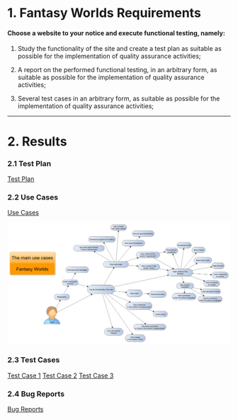 # 1. Fantasy Worlds Requirements

#### Choose a website to your notice and execute functional testing, namely:

1. Study the functionality of the site and create a test plan  as suitable as possible for the implementation of quality assurance activities;

2. A report on the performed functional testing, in an arbitrary form, as suitable as possible for the implementation of quality assurance activities;

3. Several test cases in an arbitrary form, as suitable as possible for the implementation of quality assurance activities;

___
# 2. Results

### 2.1 Test Plan

[Test Plan](https://github.com/LizaDoroshchenko/CV/blob/main/fantasy-worlds/TestPlan.pdf)

### 2.2 Use Cases

[Use Cases](https://github.com/LizaDoroshchenko/CV/blob/main/fantasy-worlds/UseCases.pdf)

![Use Cases!](UseCases.jpg)

### 2.3  Test Cases 

[Test Case 1](https://github.com/LizaDoroshchenko/CV/blob/main/fantasy-worlds/TestCase1.jpg)
[Test Case 2](https://github.com/LizaDoroshchenko/CV/blob/main/fantasy-worlds/TestCase2.pdf)
[Test Case 3](https://github.com/LizaDoroshchenko/CV/blob/main/fantasy-worlds/TestCase3.pdf)

### 2.4 Bug Reports

[Bug Reports](https://github.com/LizaDoroshchenko/CV/blob/main/fantasy-worlds/BugReport.jpg)


